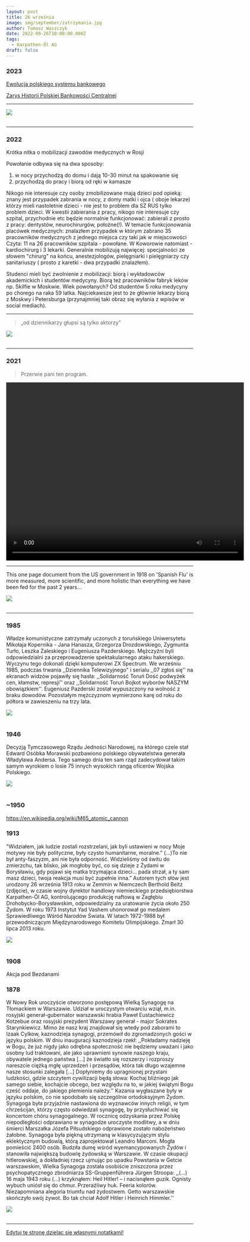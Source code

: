 ```yaml
---
layout: post
title: 26 września
image: img/september/zatrzymania.jpg
author: Tomasz Waszczyk
date: 2022-09-26T10:00:00.000Z
tags:
  - Karpathen-Öl AG
draft: false
---
```


### 2023

<a href="./documents/september/Saeculum_Christianum_pismo_historyczne-r2006-t13-n2-s187-214.pdf" target="_blank">Ewolucja polskiego systemu bankowego</a>

<a href="./documents/september/zarys-historii-polskiej-bankowosci-centralnej-1.pdf" target="_blank">Zarys Historii Polskiej Bankowości Centralnej</a>

---

<img src="./img/september/iluzja.jpg"><br><br>

---

### 2022

Krótka nitka o mobilizacji zawodów medycznych w Rosji

Powołanie odbywa się na dwa sposoby:

1) w nocy przychodzą do domu i dają 10-30 minut na spakowanie się
2) przychodzą do pracy i biorą od ręki w kamasze

Nikogo nie interesuje czy osoby zmobilizowane mają dzieci pod opieką: znany jest przypadek zabrania w nocy, z domy matki  i ojca ( oboje lekarze) którzy mieli nastoletnie dzieci - nie jest to problem dla SZ RUS tylko problem dzieci. W kwestii zabierania z pracy, nikogo nie interesuje czy szpital, przychodnie etc będzie normalnie funkcjonować: zabierali z prosto z pracy:
dentystów, neurochirurgów, położne(!). W temacie funkcjonowania placówek medycznych:
znalazłem przypadek w którym zabrano 35 pracowników medycznych z jednego miejsca czy taki jak w miejscowości Czyta: 11 na 26 pracowników szpitala - powołane. W Koworowie natomiast - kardiochirurg i 3 lekarki.
Generalnie mobilizują najwięcej: specjalności ze słowem "chirurg" na końcu, anestezjologów, pielęgniarki i pielęgniarzy czy sanitariuszy ( prosto z karetki - dwa przypadki znalazłem).

Studenci mieli być zwolnienie z mobilizacji: biorą i wykładowców akademickich i studentów medycyny.
Biorą też pracowników fabryk leków np. Skilfie w Moskwie. Wiek powołanych? Od studentów 5 roku medycyny po chorego na raka 59 latka.
Najciekawsze jest to że głównie lekarzy biorą z Moskwy i Petersburga (przynajmniej taki obraz się wyłania z wpisów w social mediach).

---

> „od dziennikarzy głupsi są tylko aktorzy”

<img src="./img/september/borysszyc.jpeg"><br><br>

---

### 2021

> Przerwie pani ten program.

<video width="640" height="480" controls>
<source src="./movies/september/przerwiepanitenprogram.mp4" type="video/mp4">
Your browser does not support the video tag.
</video>

---

This one page document from the US government in 1918 on 'Spanish Flu' is more measured, more scientific, and more holistic than everything we have been fed for the past 2 years...

<img src="./img/september/influenza.jpeg"><br><br>

---

### 1985

Władze komunistyczne zatrzymały uczonych z toruńskiego Uniwersytetu Mikołaja Kopernika - Jana Hanasza, Grzegorza Drozdowskiego, Zygmunta Turło, Leszka Zaleskiego i Eugeniusza Pazderskiego. Mężczyźni byli odpowiedzialni za przeprowadzenie spektakularnego ataku hakerskiego. Wyczynu tego dokonali dzięki komputerowi ZX Spectrum. We wrześniu 1985, podczas trwania ,,Dziennika Telewizyjnego" i serialu ,,07 zgłoś się'' na ekranach widzów pojawiły się hasła: ,,Solidarność Toruń Dość podwyżek cen, kłamstw, represji'' oraz ,,Solidarność Toruń Bojkot wyborów NASZYM obowiązkiem''. Eugeniusz Pazderski został wypuszczony na wolność z braku dowodów. Pozostałym mężczyznom wymierzono karę od roku do półtora w zawieszeniu na trzy lata.

<img src="./img/september/zatrzymania.jpg"/><br><br>

### 1946

Decyzją Tymczasowego Rządu Jedności Narodowej, na którego czele stał Edward Osóbka Morawski pozbawiono polskiego obywatelstwa generała Władyława Andersa. Tego samego dnia ten sam rząd zadecydował takim samym wyrokiem o losie 75 innych wysokich rangą oficerów Wojska Polskiego.

<img src="./img/september/morawski.jpg"/><br><br>

### ~1950

https://en.wikipedia.org/wiki/M65_atomic_cannon

### 1913

"Widziałem, jak ludzie zostali rozstrzelani, jak byli ustawieni w nocy Moje motywy nie były polityczne, były czysto humanitarne, moralne.” (...)To nie był anty-faszyzm, ani nie była odporność. Widzieliśmy od świtu do zmierzchu, tak blisko, jak mogłoby być, co się dzieje z Żydami w Borysławiu, gdy pojawi się matka trzymająca  dzieci... pada strzał, a ty sam masz dzieci, twoja reakcja musi być zupełnie inna.”
Autorem tych słów jest urodzony 26 września 1913 roku w Zemmin w Niemczech Berthold Beitz (zdjęcie), w czasie wojny dyrektor handlowy niemieckiego przedsiębiorstwa Karpathen-Öl AG, kontrolującego produkcję naftową w Zagłębiu Drohobycko-Borysławskim, odpowiedzialny za uratowanie życia około 250 Żydom.
W roku 1973 Instytut Yad Vashem uhonorował go medalem Sprawiedliwego Wśród Narodów Świata. W latach 1972-1988 był przewodniczącym Międzynarodowego Komitetu Olimpijskiego. Zmarł 30 lipca 2013 roku.

<img src="./img/september/beitz.jpg"><br><br>

### 1908

Akcja pod Bezdanami

### 1878

W Nowy Rok uroczyście otworzono postępową Wielką Synagogę na Tłomackiem w Warszawie.
Udział w uroczystym otwarciu wziął, m.in. rosyjski generał-gubernator warszawski hrabia Paweł Eustachiewicz Kotzebue oraz rosyjski prezydent Warszawy generał - major Sokrates Starynkiewicz. Mimo że nasz kraj znajdował się wtedy pod zaborami to Izaak Cylkow, kaznodzieja synagogi, przemówił do zgromadzonych gości w języku polskim. W dniu inauguracji kaznodzieja rzekł: ,,Pokładamy nadzieję w Bogu, że już nigdy jako odrębna społeczność nie będziemy uważani i jako osobny lud traktowani, ale jako uprawnieni synowie naszego kraju, obywatele jednego państwa […] że światło się rozszerzy i rozproszy nareszcie ciężką mgłę uprzedzeń i przesądów, która tak długo wzajemne nasze stosunki zalegała […] Dopłyniemy do upragnionej przystani ludzkości, gdzie szczytem cywilizacji będą słowa: Kochaj bliźniego jak samego siebie, kochajcie obcego, bez względu na to, w jakiej świątyni Bogu cześć oddaje, do jakiego plemienia należy.'' Kazania wygłaszane były w języku polskim, co nie spodobało się szczególnie ortodoksyjnym Żydom. Synagoga była przyjaźnie nastawiona do wyznawców innych religii, w tym chrześcijan, którzy często odwiedzali synagogę, by przysłuchiwać się koncertom chóru synagogalnego. W rocznicę odzyskania przez Polskę niepodległości odprawiano w synagodze uroczyste modlitwy, a w dniu śmierci Marszałka Józefa Piłsudskiego odprawione zostało nabożeństwo żałobne. Synagoga była piękną utrzymaną w klasycyzującym stylu eklektycznym budowlą, którą zaprojektował Leandro Marconi. Mogła pomieścić 2400 osób. Budziła dumę wśród wyemancypowanych Żydów i stanowiła największą budowlę żydowską w Warszawie. W czasie okupacji hitlerowskiej, a dokładniej rzecz ujmując po upadku Powstania w Getcie warszawskim, Wielka Synagoga została osobiście zniszczona przez psychopatycznego zbrodniarza SS-Gruppenführera Jürgen Stroopa: ,,(...) 16 maja 1943 roku (...) krzyknąłem: Heil Hitler! – i nacisnąłem guzik. Ognisty wybuch uniósł się do chmur. Przeraźliwy huk. Feeria kolorów. Niezapomniana alegoria triumfu nad żydostwem. Getto warszawskie skończyło swój żywot. Bo tak chciał Adolf Hitler i Heinrich Himmler.''

<img src="./img/september/synagoga.jpg"/><br><br>

---

<a href="https://github.com/TomaszWaszczyk/historia.waszczyk.com/edit/master/src/content/september-26.md" target="_blank">Edytuj tę stronę dzieląc się własnymi notatkami!</a>
